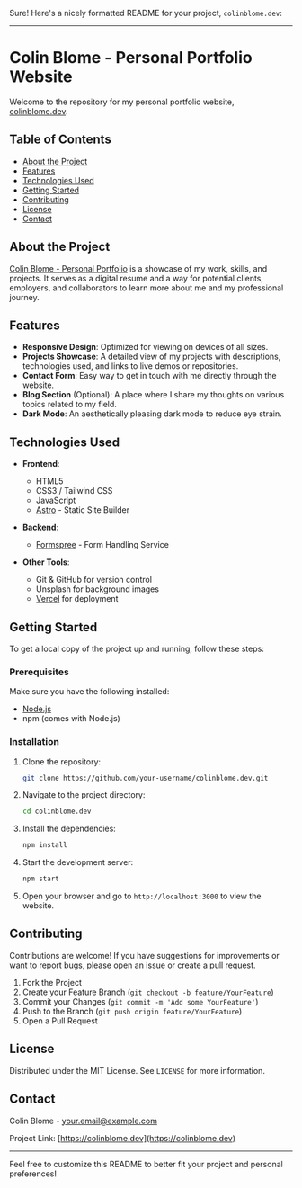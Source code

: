 Sure! Here's a nicely formatted README for your project, `colinblome.dev`:

---

# Colin Blome - Personal Portfolio Website

Welcome to the repository for my personal portfolio website, [colinblome.dev](https://colinblome.dev).

## Table of Contents

- [About the Project](#about-the-project)
- [Features](#features)
- [Technologies Used](#technologies-used)
- [Getting Started](#getting-started)
- [Contributing](#contributing)
- [License](#license)
- [Contact](#contact)

## About the Project

[Colin Blome - Personal Portfolio](https://colinblome.dev) is a showcase of my work, skills, and projects. It serves as a digital resume and a way for potential clients, employers, and collaborators to learn more about me and my professional journey.

## Features

- **Responsive Design**: Optimized for viewing on devices of all sizes.
- **Projects Showcase**: A detailed view of my projects with descriptions, technologies used, and links to live demos or repositories.
- **Contact Form**: Easy way to get in touch with me directly through the website.
- **Blog Section** (Optional): A place where I share my thoughts on various topics related to my field.
- **Dark Mode**: An aesthetically pleasing dark mode to reduce eye strain.

## Technologies Used

- **Frontend**:
  - HTML5
  - CSS3 / Tailwind CSS
  - JavaScript
  - [Astro](https://astro.build) - Static Site Builder

- **Backend**:
  - [Formspree](https://formspree.io) - Form Handling Service

- **Other Tools**:
  - Git & GitHub for version control
  - Unsplash for background images
  - [Vercel](https://vercel.com) for deployment

## Getting Started

To get a local copy of the project up and running, follow these steps:

### Prerequisites

Make sure you have the following installed:

- [Node.js](https://nodejs.org/en/download/)
- npm (comes with Node.js)

### Installation

1. Clone the repository:

   ```bash
   git clone https://github.com/your-username/colinblome.dev.git
   ```

2. Navigate to the project directory:

   ```bash
   cd colinblome.dev
   ```

3. Install the dependencies:

   ```bash
   npm install
   ```

4. Start the development server:

   ```bash
   npm start
   ```

5. Open your browser and go to `http://localhost:3000` to view the website.

## Contributing

Contributions are welcome! If you have suggestions for improvements or want to report bugs, please open an issue or create a pull request.

1. Fork the Project
2. Create your Feature Branch (`git checkout -b feature/YourFeature`)
3. Commit your Changes (`git commit -m 'Add some YourFeature'`)
4. Push to the Branch (`git push origin feature/YourFeature`)
5. Open a Pull Request

## License

Distributed under the MIT License. See `LICENSE` for more information.

## Contact

Colin Blome - [your.email@example.com](mailto:your.email@example.com)

Project Link: [https://colinblome.dev](https://colinblome.dev)

---

Feel free to customize this README to better fit your project and personal preferences!
